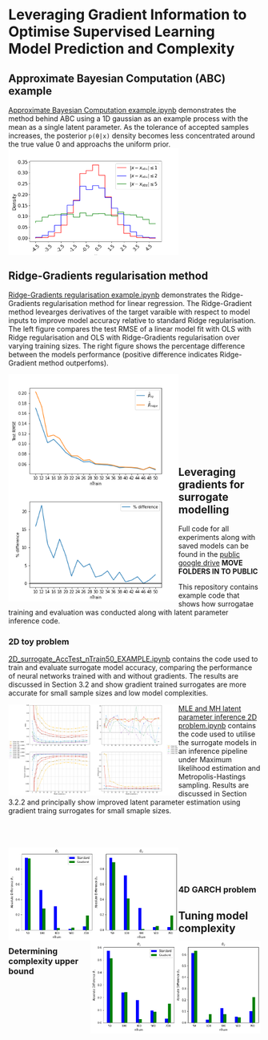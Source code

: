 # Leveraging Gradient Information to Optimise Supervised Learning Model Prediction and Complexity

 ## Approximate Bayesian Computation (ABC) example
[Approximate Bayesian Computation example.ipynb](ABC_example/Approximate%20Bayesian%20Computation%20example.ipynb) demonstrates the method behind ABC using a 1D gaussian as an example process with the mean as a single latent parameter. As the tolerance of accepted samples increases, the posterior `p(θ|x)` density becomes less concentrated around the true value 0 and approachs the uniform prior.  
<img  src="ABC_example/ABC_ex.png" width="340" align="center" />



## Ridge-Gradients regularisation method
[Ridge-Gradients regularisation example.ipynb](Regularising%20regression%20with%20gradients/Ridge-Gradient%20regularisation%20example.ipynb) demonstrates the Ridge-Gradients regularisation method for linear regression. The Ridge-Gradient method levearges derivatives of the target varaible with respect to model inputs to improve model accuracy relative to standard Ridge regularisation. The left figure compares the test RMSE of a linear model fit with OLS with Ridge regularisation and OLS with Ridge-Gradients regularisation over varying training sizes. The right figure shows the percentage difference between the models performance (positive difference indicates Ridge-Gradient method outperfoms).

<img  src="Regularising%20regression%20with%20gradients/beta_versus_betarg_rmse.png" width="340" align="left" />
<img  src="Regularising%20regression%20with%20gradients/beta_versus_betarg_diff.png" width="340" align="left" />

<br />
<br />
<br />
<br />
<br />
<br />
<br />
<br />
<br />

## Leveraging gradients for surrogate modelling 
Full code for all experiments along with saved models can be found in the [public google drive](https://drive.google.com/drive/folders/1J7srZbZPS6UhE43GFXP3Gkd3TmEvT-6f?usp=sharing) **MOVE FOLDERS IN TO PUBLIC**

This repository contains example code that shows how surrogatae training and evaluation was conducted along with latent parameter inference code.
### 2D toy problem
[2D_surrogate_AccTest_nTrain50_EXAMPLE.ipynb](Surrogate%20modelling/2D/2D_surrogate_AccTest_nTrain50_EXAMPLE.ipynb) contains the code used to train and evaluate surrogate model accuracy, comparing the performance of neural networks trained with and without gradients. The results are discussed in Section 3.2 and show gradient trained surrogates are more accurate for small sample sizes and low model complexities. 

<img  src="Surrogate%20modelling/2D/2d_complexity.png" width="340" align="left" />


[MLE and MH latent parameter inference 2D problem.ipynb](Surrogate%20modelling/2D/MLE%20and%20MH%20latent%20paramater%20inference%202D%20problem.ipynb) contains the code used to utilise the surrogate models in an inference pipeline under Maximum likelihood estimation and Metropolis-Hastings sampling. Results are discussed in Section 3.2.2 and principally show improved latent parameter estimation using gradient traing surrogates for small smaple sizes.

<br />
<br />
<br />

<img  src="Surrogate%20modelling/2D/2d_MLE_diff_55.png" width="340" align="left" />
<img  src="Surrogate%20modelling/2D/2d_MH_diff_55.png" width="340" align="right" />

<br />
<br />
<br />

### 4D GARCH problem

## Tuning model complexity
### Determining complexity upper bound
